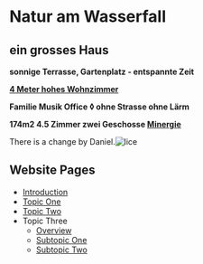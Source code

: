 # **Natur am Wasserfall**

## ein grosses Haus

**sonnige Terrasse, Gartenplatz - entspannte Zeit**

**[4 Meter hohes Wohnzimmer](link:AE52EFBE-9898-43BF-A340-86EB87EC05C7)**

**Familie Musik Office ◊ ohne Strasse ohne Lärm**

**174m2 4.5 Zimmer zwei Geschosse [Minergie](link:3C2EB4FB-7B06-4FFC-B2C7-EB43A4019B33)**

 There is a change by Daniel.![lice](.attachments.5692/lice.gif)

## Website Pages
- [Introduction](introduction.md)
- [Topic One](topic-one.md)
- [Topic Two](topic-two.md)
- Topic Three
    - [Overview](topic-three-overview.md)
    - [Subtopic One](topic-three-subtopic-one.md)
    - [Subtopic Two](topic-three-subtopic-two.md)
